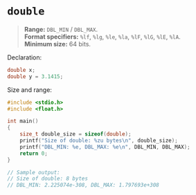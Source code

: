 # `double`

> **Range:** `DBL_MIN` / `DBL_MAX`.  
> **Format specifiers:** `%lf`, `%lg`, `%le`, `%la`, `%lF`, `%lG`, `%lE`, `%lA`.  
> **Minimum size:** 64 bits.

Declaration:

```c
double x;
double y = 3.1415;
```

Size and range:

```c
#include <stdio.h>
#include <float.h>

int main()
{
    size_t double_size = sizeof(double);
    printf("Size of double: %zu bytes\n", double_size);
    printf("DBL_MIN: %e, DBL_MAX: %e\n", DBL_MIN, DBL_MAX);
    return 0;
}

// Sample output:
// Size of double: 8 bytes
// DBL_MIN: 2.225074e-308, DBL_MAX: 1.797693e+308
```